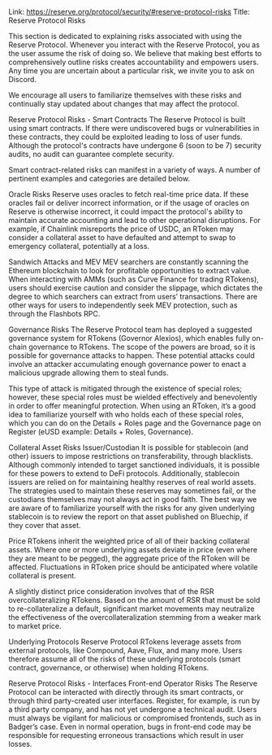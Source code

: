 Link: https://reserve.org/protocol/security/#reserve-protocol-risks
Title: Reserve Protocol Risks

This section is dedicated to explaining risks associated with using the Reserve Protocol. Whenever you interact with the Reserve Protocol, you as the user assume the risk of doing so. We believe that making best efforts to comprehensively outline risks creates accountability and empowers users. Any time you are uncertain about a particular risk, we invite you to ask on Discord.

We encourage all users to familiarize themselves with these risks and continually stay updated about changes that may affect the protocol.

Reserve Protocol Risks - Smart Contracts
The Reserve Protocol is built using smart contracts. If there were undiscovered bugs or vulnerabilities in these contracts, they could be exploited leading to loss of user funds. Although the protocol's contracts have undergone 6 (soon to be 7) security audits, no audit can guarantee complete security.

Smart contract-related risks can manifest in a variety of ways. A number of pertinent examples and categories are detailed below.

Oracle Risks
Reserve uses oracles to fetch real-time price data. If these oracles fail or deliver incorrect information, or if the usage of oracles on Reserve is otherwise incorrect, it could impact the protocol's ability to maintain accurate accounting and lead to other operational disruptions. For example, if Chainlink misreports the price of USDC, an RToken may consider a collateral asset to have defaulted and attempt to swap to emergency collateral, potentially at a loss.

Sandwich Attacks and MEV
MEV searchers are constantly scanning the Ethereum blockchain to look for profitable opportunities to extract value. When interacting with AMMs (such as Curve Finance for trading RTokens), users should exercise caution and consider the slippage, which dictates the degree to which searchers can extract from users’ transactions. There are other ways for users to independently seek MEV protection, such as through the Flashbots RPC.

Governance Risks
The Reserve Protocol team has deployed a suggested governance system for RTokens (Governor Alexios), which enables fully on-chain governance to RTokens. The scope of the powers are broad, so it is possible for governance attacks to happen. These potential attacks could involve an attacker accumulating enough governance power to enact a malicious upgrade allowing them to steal funds.

This type of attack is mitigated through the existence of special roles; however, these special roles must be wielded effectively and benevolently in order to offer meaningful protection. When using an RToken, it’s a good idea to familiarize yourself with who holds each of these special roles, which you can do on the Details + Roles page and the Governance page on Register (eUSD example: Details + Roles, Governance).

Collateral Asset Risks
Issuer/Custodian
It is possible for stablecoin (and other) issuers to impose restrictions on transferability, through blacklists. Although commonly intended to target sanctioned individuals, it is possible for these powers to extend to DeFi protocols. Additionally, stablecoin issuers are relied on for maintaining healthy reserves of real world assets. The strategies used to maintain these reserves may sometimes fail, or the custodians themselves may not always act in good faith. The best way we are aware of to familiarize yourself with the risks for any given underlying stablecoin is to review the report on that asset published on Bluechip, if they cover that asset.

Price
RTokens inherit the weighted price of all of their backing collateral assets. Where one or more underlying assets deviate in price (even where they are meant to be pegged), the aggregate price of the RToken will be affected. Fluctuations in RToken price should be anticipated where volatile collateral is present.

A slightly distinct price consideration involves that of the RSR overcollateralizing RTokens. Based on the amount of RSR that must be sold to re-collateralize a default, significant market movements may neutralize the effectiveness of the overcollateralization stemming from a weaker mark to market price.

Underlying Protocols
Reserve Protocol RTokens leverage assets from external protocols, like Compound, Aave, Flux, and many more. Users therefore assume all of the risks of these underlying protocols (smart contract, governance, or otherwise) when holding RTokens.

Reserve Protocol Risks - Interfaces
Front-end Operator Risks
The Reserve Protocol can be interacted with directly through its smart contracts, or through third party-created user interfaces. Register, for example, is run by a third party company, and has not yet undergone a technical audit. Users must always be vigilant for malicious or compromised frontends, such as in Badger’s case. Even in normal operation, bugs in front-end code may be responsible for requesting erroneous transactions which result in user losses.
